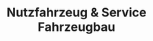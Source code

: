---
title: "Nutzfahrzeug & Service Fahrzeugbau"
url: /suelzetal/nutzfahrzeug-und-service-fahrzeugbau/
shop: Allgemein
---